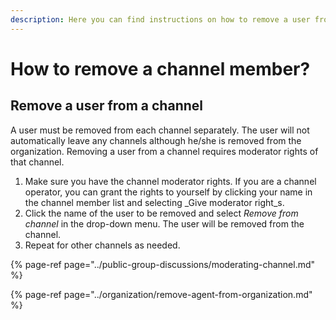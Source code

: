 ```yaml
---
description: Here you can find instructions on how to remove a user from a channel.
---
```


# How to remove a channel member?

## Remove a user from a channel

A user must be removed from each channel separately. The user will not automatically leave any channels although he/she is removed from the organization. Removing a user from a channel requires moderator rights of that channel.

1. Make sure you have the channel moderator rights. If you are a channel operator, you can grant the rights to yourself by clicking your name in the channel member list and selecting _Give moderator right_s.
2. Click the name of the user to be removed and select _Remove from channel_ in the drop-down menu. The user will be removed from the channel.
3. Repeat for other channels as needed.

{% page-ref page="../public-group-discussions/moderating-channel.md" %}

{% page-ref page="../organization/remove-agent-from-organization.md" %}


